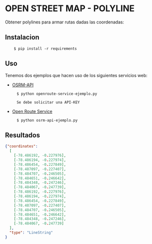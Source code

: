 # OPEN STREET MAP - POLYLINE
Obtener polylines para armar rutas dadas las coordenadas:

## Instalacion

```shell script
    $ pip install -r requirements
```

## Uso
Tenemos dos ejemplos que hacen uso de los siguientes servicios web:
* [OSRM-API](http://project-osrm.org/) 
    ```shell script
      $ python openroute-service-ejemplo.py
    ```
    ```text
      Se debe solicitar una API-KEY
    ```
* [Open Route Service](https://openrouteservice.org/)
    ```shell script
      $ python osrm-api-ejemplo.py
    ```
  
## Resultados  
```json
{"coordinates": 
  [
    [-78.486192, -0.227976], 
    [-78.486194, -0.227974], 
    [-78.486454, -0.227849], 
    [-78.487097, -0.227407],
    [-78.484707, -0.246505], 
    [-78.484651, -0.246642], 
    [-78.484348, -0.247246], 
    [-78.484067, -0.247739],
    [-78.486192, -0.227976], 
    [-78.486194, -0.227974], 
    [-78.486454, -0.227849], 
    [-78.487097, -0.227407],
    [-78.484707, -0.246505], 
    [-78.484651, -0.246642], 
    [-78.484348, -0.247246], 
    [-78.484067, -0.247739]
  ], 
  "type": "LineString"
}
```
